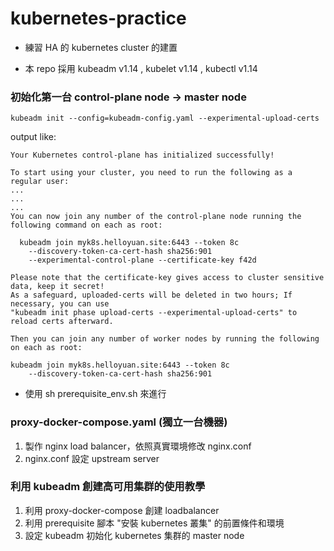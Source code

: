 # kubernetes-practice

* 練習 HA 的 kubernetes cluster 的建置

* 本 repo 採用 kubeadm v1.14 , kubelet v1.14 , kubectl v1.14

### 初始化第一台 control-plane node -> master node
` kubeadm init --config=kubeadm-config.yaml --experimental-upload-certs `

output like:
```
Your Kubernetes control-plane has initialized successfully!

To start using your cluster, you need to run the following as a regular user:
... 
...
...
You can now join any number of the control-plane node running the following command on each as root:

  kubeadm join myk8s.helloyuan.site:6443 --token 8c
    --discovery-token-ca-cert-hash sha256:901
    --experimental-control-plane --certificate-key f42d

Please note that the certificate-key gives access to cluster sensitive data, keep it secret!
As a safeguard, uploaded-certs will be deleted in two hours; If necessary, you can use
"kubeadm init phase upload-certs --experimental-upload-certs" to reload certs afterward.

Then you can join any number of worker nodes by running the following on each as root:

kubeadm join myk8s.helloyuan.site:6443 --token 8c
    --discovery-token-ca-cert-hash sha256:901
```
* 使用 sh prerequisite_env.sh 來進行

### proxy-docker-compose.yaml (獨立一台機器)
1. 製作 nginx load balancer，依照真實環境修改 nginx.conf
2. nginx.conf 設定 upstream server

### 利用 kubeadm 創建高可用集群的使用教學
1. 利用 proxy-docker-compose 創建 loadbalancer
2. 利用 prerequisite 腳本 "安裝 kubernetes 叢集" 的前置條件和環境
3. 設定 kubeadm 初始化 kubernetes 集群的 master node 
